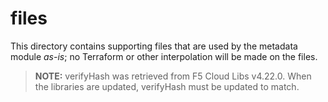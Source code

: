 # files

This directory contains supporting files that are used by the metadata module
*as-is*; no Terraform or other interpolation will be made on the files.

> **NOTE:** verifyHash was retrieved from F5 Cloud Libs v4.22.0. When the libraries
> are updated, verifyHash must be updated to match.
